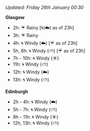 *Updated: Friday 26th January 00:30*

**Glasgow**

* 2h: :umbrella: Rainy [:cyclone:(:cloud:) as of 23h]
* 3h: :umbrella: Rainy
* 4h: :cyclone: Windy (:cloud:) [:umbrella: as of 23h]
* 5h, 6h: :cyclone: Windy (:partly_sunny:) [:umbrella: as of 23h]
* 7h - 10h: :cyclone: Windy (:sunny:)
* 11h: :cyclone: Windy (:partly_sunny:)
* 12h: :cyclone: Windy (:cloud:)
* 13h: :cyclone: Windy (:partly_sunny:)

**Edinburgh**

* 2h - 4h: :cyclone: Windy (:cloud:)
* 5h - 7h: :cyclone: Windy (:partly_sunny:)
* 8h - 11h: :cyclone: Windy (:sunny:)
* 12h, 13h: :cyclone: Windy (:partly_sunny:)
